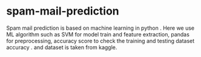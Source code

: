 # spam-mail-prediction
Spam mail prediction is based on machine learning in python . Here we use ML algorithm such as SVM  for model train and feature extraction, pandas for preprocessing, accuracy score to check the training and testing dataset accuracy . and dataset is taken from kaggle.
